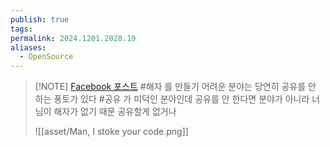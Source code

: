 ```yaml
---
publish: true
tags: 
permalink: 2024.1201.2028.19
aliases:
  - OpenSource
---
```

> [!NOTE] [Facebook 포스트](https://www.facebook.com/share/p/17uhZkDSy5/)
> #해자 를 만들기 어려운 분야는 당연히 공유를 안 하는 풍토가 있다
> #공유 가 미덕인 분야인데 공유를 안 한다면 
> 분야가 아니라 너님이 해자가 없기 때문
> 공유할게 없거나
> 
> ![[asset/Man, I stoke your code.png]]

